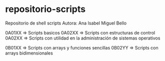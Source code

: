 # repositorio-scripts
Repositorio de shell scripts
Autora: Ana Isabel Miguel Bello

0A01XX => Scripts basicos
0A02XX => Scripts con estructuras de control
0A02XX => Scripts con utilidad en la administración de sistemas operativos

0B01XX => Scripts con arrays y funciones sencillas
0B02YY => Scripts con arrays bidimensionales
